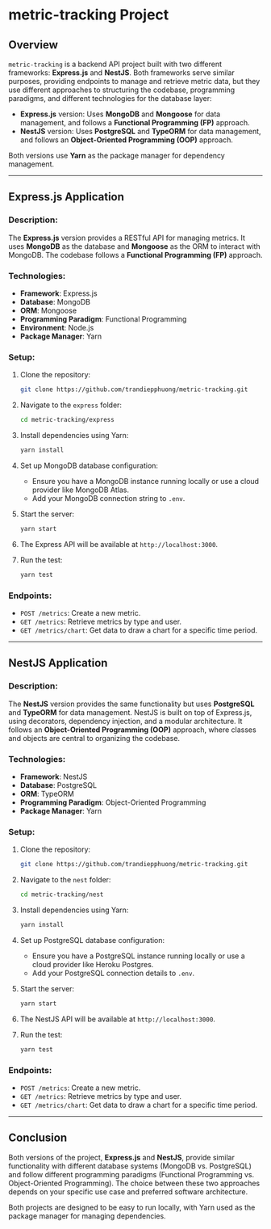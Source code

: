 # metric-tracking Project

## Overview

`metric-tracking` is a backend API project built with two different frameworks: **Express.js** and **NestJS**. Both frameworks serve similar purposes, providing endpoints to manage and retrieve metric data, but they use different approaches to structuring the codebase, programming paradigms, and different technologies for the database layer:

- **Express.js** version: Uses **MongoDB** and **Mongoose** for data management, and follows a **Functional Programming (FP)** approach.
- **NestJS** version: Uses **PostgreSQL** and **TypeORM** for data management, and follows an **Object-Oriented Programming (OOP)** approach.

Both versions use **Yarn** as the package manager for dependency management.

---

## Express.js Application

### Description:
The **Express.js** version provides a RESTful API for managing metrics. It uses **MongoDB** as the database and **Mongoose** as the ORM to interact with MongoDB. The codebase follows a **Functional Programming (FP)** approach.

### Technologies:
- **Framework**: Express.js
- **Database**: MongoDB
- **ORM**: Mongoose
- **Programming Paradigm**: Functional Programming
- **Environment**: Node.js
- **Package Manager**: Yarn

### Setup:
1. Clone the repository:
    ```bash
    git clone https://github.com/trandiepphuong/metric-tracking.git
    ```

2. Navigate to the `express` folder:
    ```bash
    cd metric-tracking/express
    ```

3. Install dependencies using Yarn:
    ```bash
    yarn install
    ```

4. Set up MongoDB database configuration:
    - Ensure you have a MongoDB instance running locally or use a cloud provider like MongoDB Atlas.
    - Add your MongoDB connection string to `.env`.

5. Start the server:
    ```bash
    yarn start
    ```

6. The Express API will be available at `http://localhost:3000`.

7. Run the test:
    ```bash
    yarn test
    ```

### Endpoints:
- `POST /metrics`: Create a new metric.
- `GET /metrics`: Retrieve metrics by type and user.
- `GET /metrics/chart`: Get data to draw a chart for a specific time period.

---

## NestJS Application

### Description:
The **NestJS** version provides the same functionality but uses **PostgreSQL** and **TypeORM** for data management. NestJS is built on top of Express.js, using decorators, dependency injection, and a modular architecture. It follows an **Object-Oriented Programming (OOP)** approach, where classes and objects are central to organizing the codebase.

### Technologies:
- **Framework**: NestJS
- **Database**: PostgreSQL
- **ORM**: TypeORM
- **Programming Paradigm**: Object-Oriented Programming
- **Package Manager**: Yarn

### Setup:
1. Clone the repository:
    ```bash
    git clone https://github.com/trandiepphuong/metric-tracking.git
    ```

2. Navigate to the `nest` folder:
    ```bash
    cd metric-tracking/nest
    ```

3. Install dependencies using Yarn:
    ```bash
    yarn install
    ```

4. Set up PostgreSQL database configuration:
    - Ensure you have a PostgreSQL instance running locally or use a cloud provider like Heroku Postgres.
    - Add your PostgreSQL connection details to `.env`.

5. Start the server:
    ```bash
    yarn start
    ```

6. The NestJS API will be available at `http://localhost:3000`.

7. Run the test:
    ```bash
    yarn test
    ```
### Endpoints:
- `POST /metrics`: Create a new metric.
- `GET /metrics`: Retrieve metrics by type and user.
- `GET /metrics/chart`: Get data to draw a chart for a specific time period.

---

## Conclusion

Both versions of the project, **Express.js** and **NestJS**, provide similar functionality with different database systems (MongoDB vs. PostgreSQL) and follow different programming paradigms (Functional Programming vs. Object-Oriented Programming). The choice between these two approaches depends on your specific use case and preferred software architecture.

Both projects are designed to be easy to run locally, with Yarn used as the package manager for managing dependencies.
